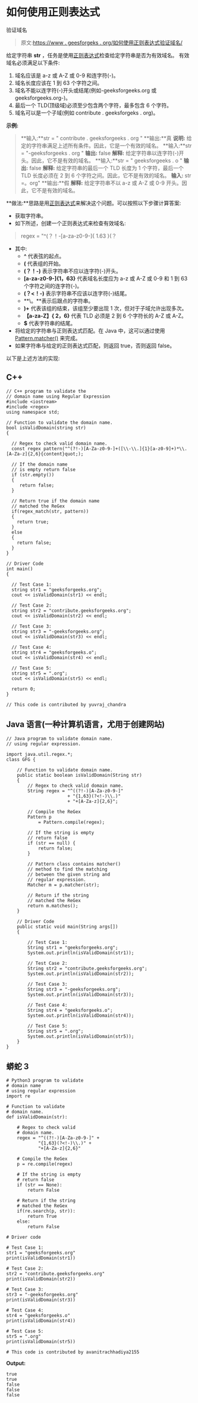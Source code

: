 # 如何使用正则表达式

验证域名

> 原文:[https://www . geesforgeks . org/如何使用正则表达式验证域名/](https://www.geeksforgeeks.org/how-to-validate-a-domain-name-using-regular-expression/)

给定字符串 **str** ，任务是使用[正则表达式](https://www.geeksforgeeks.org/write-regular-expressions/)检查给定字符串是否为有效域名。
有效域名必须满足以下条件:

1.  域名应该是 a-z 或 A-Z 或 0-9 和连字符(-)。
2.  域名长度应该在 1 到 63 个字符之间。
3.  域名不能以连字符(-)开头或结尾(例如-geeksforgeeks.org 或 geeksforgeeks.org-)。
4.  最后一个 TLD(顶级域)必须至少包含两个字符，最多包含 6 个字符。
5.  域名可以是一个子域(例如 contribute . geeksforgeks . org)。

**示例:**

> **输入:**str = " contribute . geeksforgeeks . org "
> **输出:**真
> **说明:**
> 给定的字符串满足上述所有条件。因此，它是一个有效的域名。
> **输入:**str = "-geeksforgeeks . org "
> **输出:** false
> **解释:**
> 给定字符串以连字符(-)开头。因此，它不是有效的域名。
> **输入:**str = " geeksforgeeks . o "
> **输出:** false
> **解释:**
> 给定字符串的最后一个 TLD 长度为 1 个字符，最后一个 TLD 长度必须在 2 到 6 个字符之间。因此，它不是有效的域名。
> **输入:** str =。org"
> **输出:**假
> **解释:**
> 给定字符串不以 a-z 或 A-Z 或 0-9 开头。因此，它不是有效的域名。

**做法:**思路是用[正则表达式](https://www.geeksforgeeks.org/write-regular-expressions/)来解决这个问题。可以按照以下步骤计算答案:

*   获取字符串。
*   如下所述，创建一个正则表达式来检查有效域名:

> regex = "^(？！-[a-za-z0-9-]{ 1.63 }(？

*   其中:
    *   **^** 代表弦的起点。
    *   **(** 代表组的开始。
    *   **(？！-)** 表示字符串不应以连字符(-)开头。
    *   **[a-za-z0-9-]{1，63}** 代表域名长度应为 a-z 或 A-Z 或 0-9 和 1 到 63 个字符之间的连字符(-)。
    *   **(？<！-)** 表示字符串不应该以连字符(-)结尾。
    *   **\\。**表示后跟点的字符串。
    *   **)+** 代表该组的结束，该组至少要出现 1 次，但对于子域允许出现多次。
    *   **【a-za-Z】{ 2，6}** 代表 TLD 必须是 2 到 6 个字符长的 A-Z 或 A-Z。
    *   **$** 代表字符串的结尾。
*   将给定的字符串与正则表达式匹配。在 Java 中，这可以通过使用 [Pattern.matcher()](https://www.geeksforgeeks.org/pattern-matchercharsequence-method-in-java-with-examples/) 来完成。
*   如果字符串与给定的正则表达式匹配，则返回 true，否则返回 false。

以下是上述方法的实现:

## C++

```
// C++ program to validate the
// domain name using Regular Expression
#include <iostream>
#include <regex>
using namespace std;

// Function to validate the domain name.
bool isValidDomain(string str)
{

  // Regex to check valid domain name.
  const regex pattern("^(?!-)[A-Za-z0-9-]+([\\-\\.]{1}[a-z0-9]+)*\\.[A-Za-z]{2,6}{content}quot;);

  // If the domain name
  // is empty return false
  if (str.empty())
  {
     return false;
  }

  // Return true if the domain name
  // matched the ReGex
  if(regex_match(str, pattern))
  {
    return true;
  }
  else
  {
    return false;
  }
}

// Driver Code
int main()
{

  // Test Case 1:
  string str1 = "geeksforgeeks.org";
  cout << isValidDomain(str1) << endl;

  // Test Case 2:
  string str2 = "contribute.geeksforgeeks.org";
  cout << isValidDomain(str2) << endl;

  // Test Case 3:
  string str3 = "-geeksforgeeks.org";
  cout << isValidDomain(str3) << endl;

  // Test Case 4:
  string str4 = "geeksforgeeks.o";
  cout << isValidDomain(str4) << endl;

  // Test Case 5:
  string str5 = ".org";
  cout << isValidDomain(str5) << endl;

  return 0;
}

// This code is contributed by yuvraj_chandra
```

## Java 语言(一种计算机语言，尤用于创建网站)

```
// Java program to validate domain name.
// using regular expression.

import java.util.regex.*;
class GFG {

    // Function to validate domain name.
    public static boolean isValidDomain(String str)
    {
        // Regex to check valid domain name.
        String regex = "^((?!-)[A-Za-z0-9-]"
                       + "{1,63}(?<!-)\\.)"
                       + "+[A-Za-z]{2,6}";

        // Compile the ReGex
        Pattern p
            = Pattern.compile(regex);

        // If the string is empty
        // return false
        if (str == null) {
            return false;
        }

        // Pattern class contains matcher()
        // method to find the matching
        // between the given string and
        // regular expression.
        Matcher m = p.matcher(str);

        // Return if the string
        // matched the ReGex
        return m.matches();
    }

    // Driver Code
    public static void main(String args[])
    {

        // Test Case 1:
        String str1 = "geeksforgeeks.org";
        System.out.println(isValidDomain(str1));

        // Test Case 2:
        String str2 = "contribute.geeksforgeeks.org";
        System.out.println(isValidDomain(str2));

        // Test Case 3:
        String str3 = "-geeksforgeeks.org";
        System.out.println(isValidDomain(str3));

        // Test Case 4:
        String str4 = "geeksforgeeks.o";
        System.out.println(isValidDomain(str4));

        // Test Case 5:
        String str5 = ".org";
        System.out.println(isValidDomain(str5));
    }
}
```

## 蟒蛇 3

```
# Python3 program to validate
# domain name
# using regular expression
import re

# Function to validate
# domain name.
def isValidDomain(str):

    # Regex to check valid
    # domain name. 
    regex = "^((?!-)[A-Za-z0-9-]" +
            "{1,63}(?<!-)\\.)" +
            "+[A-Za-z]{2,6}"

    # Compile the ReGex
    p = re.compile(regex)

    # If the string is empty
    # return false
    if (str == None):
        return False

    # Return if the string
    # matched the ReGex
    if(re.search(p, str)):
        return True
    else:
        return False

# Driver code

# Test Case 1:
str1 = "geeksforgeeks.org"
print(isValidDomain(str1))

# Test Case 2:
str2 = "contribute.geeksforgeeks.org"
print(isValidDomain(str2))

# Test Case 3:
str3 = "-geeksforgeeks.org"
print(isValidDomain(str3))

# Test Case 4:
str4 = "geeksforgeeks.o"
print(isValidDomain(str4))

# Test Case 5:
str5 = ".org"
print(isValidDomain(str5))

# This code is contributed by avanitrachhadiya2155
```

**Output:** 

```
true
true
false
false
false
```